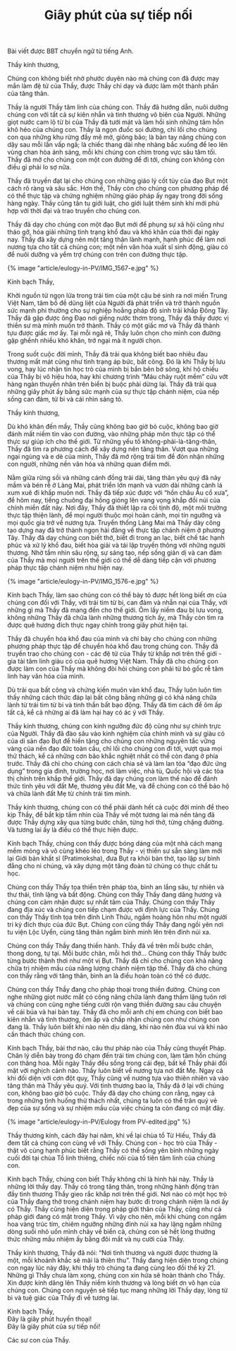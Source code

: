 ﻿---
title: Giây phút của sự tiếp nối
---
<!-- author: Sr Hien Nghiem -->

<p class="editors-note">Bài viết được BBT chuyển ngữ từ tiếng Anh.</p>

<p class="noIndent">Thầy kính thương,</p>

Chúng con không biết nhờ phước duyên nào mà chúng con đã được may mắn làm đệ tử của Thầy, được Thầy chỉ dạy và được làm một thành phần của tăng thân.

Thầy là người Thầy tâm linh của chúng con. Thầy đã hướng dẫn, nuôi dưỡng chúng con với tất cả sự kiên nhẫn và tình thương vô biên của Người. Những giọt nước cam lộ từ bi của Thầy đã tưới mát và làm hồi sinh những tâm hồn khô héo của chúng con. Thầy là ngọn đuốc soi đường, chỉ lối cho chúng con qua những khu rừng đầy mê mờ, giông bão; là bàn tay nâng chúng con dậy sau mỗi lần vấp ngã; là chiếc thang dài nhẹ nhàng bắc xuống để leo lên vùng chan hòa ánh sáng, mỗi khi chúng con chìm trong vực sâu tăm tối. Thầy đã mở cho chúng con một con đường để đi tới, chúng con không còn điều gì phải lo sợ nữa.

Thầy đã truyền đạt lại cho chúng con những giáo lý cốt tủy của đạo Bụt một cách rõ ràng và sâu sắc. Hơn thế, Thầy còn cho chúng con phương pháp để có thể thực tập và chứng nghiệm những giáo pháp ấy ngay trong đời sống hàng ngày. Thầy cũng tân tu giới luật, cho giới luật thêm sinh khí mới phù hợp với thời đại và trao truyền cho chúng con.

Thầy đã dạy cho chúng con một đạo Bụt mới để phụng sự xã hội cũng như tháo gỡ, hóa giải những tình trạng khổ đau và khó khăn của thời đại ngày nay. Thầy đã xây dựng nên một tăng thân lành mạnh, hạnh phúc để làm nơi nương tựa cho tất cả chúng con; một nền văn hóa xuất sĩ sinh động, giàu có để nuôi dưỡng và yểm trợ chúng con trên con đường thực tập.

{% image "article/eulogy-in-PV/IMG_1567-e.jpg" %}

<p class="noIndent">Kính bạch Thầy,</p>

Khởi nguồn từ ngọn lửa trong trái tim của một cậu bé sinh ra nơi miền Trung Việt Nam, tâm bồ đề dũng liệt của Người đã phát triển và trở thành nguồn sức mạnh phi thường cho sự nghiệp hoằng pháp độ sinh trải khắp Đông Tây. Thầy đã gặp được ông Đạo nơi giếng nước thơm trong, Thầy đã thấy được vị thiền sư mà mình muốn trở thành. Thầy có một giấc mơ và Thầy đã thành tựu được giấc mơ ấy. Tại mỗi ngã rẽ, Thầy luôn chọn cho mình con đường gập ghềnh nhiều khó khăn, trở ngại mà ít người chọn.

Trong suốt cuộc đời mình, Thầy đã trải qua không biết bao nhiêu đau thương mất mát cũng như tình trạng áp bức, bất công. Đó là khi Thầy bị lưu vong, hay lúc nhận tin học trò của mình bị bắn bên bờ sông, khi hộ chiếu của Thầy bị vô hiệu hóa, hay khi chương trình “Máu chảy ruột mềm” cứu vớt hàng ngàn thuyền nhân trên biển bị buộc phải dừng lại. Thầy đã trải qua những giây phút ấy bằng sức mạnh của sự thực tập chánh niệm, của nếp sống can đảm, từ bi và cái nhìn sáng tỏ.

<p class="noIndent">Thầy kính thương,</p>

Dù khó khăn đến mấy, Thầy cũng không bao giờ bỏ cuộc, không bao giờ đánh mất niềm tin vào con đường, vào những pháp môn thực tập có thể thực sự giúp ích cho thế giới. Từ những yếu tố không-phải-là-tăng-thân, Thầy đã tìm ra phương cách để xây dựng nên tăng thân. Vượt qua những ngại ngùng và e dè của mình, Thầy đã mở rộng trái tim để đón nhận những con người, những nền văn hóa và những quan điểm mới.

Nằm giữa rừng sồi và những cánh đồng trải dài, tăng thân yêu quý đã nảy mầm và bén rễ ở Làng Mai, phát triển lớn mạnh và vươn dài những cành lá xum xuê đi khắp muôn nơi. Thầy đã tiếp xúc được với “hồn châu Âu cổ xưa”, để hôm nay, tiếng chuông đại hồng gióng lên vang vọng khắp đồi núi của chính miền đất này. Nơi đây, Thầy đã thiết lập ra cõi tịnh độ, một môi trường thực tập thiện lành, để mọi người thuộc mọi hoàn cảnh, mọi tín ngưỡng và mọi quốc gia trở về nương tựa. Truyền thống Làng Mai mà Thầy dày công tạo dựng nay đã trở thành ngọn hải đăng về thực tập chánh niệm ở phương Tây. Thầy đã dạy chúng con biết thở, biết đi trong an lạc, biết chế tác hạnh phúc và xử lý khổ đau, biết hòa giải và tái lập truyền thông với những người thương. Nhờ tầm nhìn sâu rộng, sự sáng tạo, nếp sống giản dị và can đảm của Thầy mà mọi người trên thế giới có thể dễ dàng tiếp cận với phương pháp thực tập chánh niệm như hiện nay. 

{% image "article/eulogy-in-PV/IMG_1576-e.jpg" %}

Kính bạch Thầy, làm sao chúng con có thể bày tỏ được hết lòng biết ơn của chúng con đối với Thầy, với trái tim từ bi, can đảm và nhẫn nại của Thầy, với những gì mà Thầy đã mang đến cho thế giới. Ôm lấy niềm đau bị lưu vong, không những Thầy đã chữa lành những thương tích ấy, mà Thầy còn tìm ra được quê hương đích thực ngay chính trong giây phút hiện tại.

Thầy đã chuyển hóa khổ đau của mình và chỉ bày cho chúng con những phương pháp thực tập để chuyển hóa khổ đau trong chúng con. Thầy đã truyền trao cho chúng con - các đệ tử của Thầy từ khắp nơi trên thế giới - gia tài tâm linh giàu có của quê hương Việt Nam. Thầy đã cho chúng con được làm con của Thầy mà không đòi hỏi chúng con phải từ bỏ gốc rễ tâm linh hay văn hóa của mình. 

Dù trải qua bất công và chứng kiến muôn vàn khổ đau, Thầy luôn luôn tìm thấy những cách thức đáp lại bất công bằng những gì có khả năng chữa lành từ trái tim từ bi và tinh thần bất bạo động. Thầy đã tìm cách để ôm ấp tất cả, kể cả những ai đã làm hại hay có ác ý với Thầy. 

Thầy kính thương, chúng con kính ngưỡng đức độ cũng như sự chính trực của Người. Thầy đã đào sâu vào kinh nghiệm của chính mình và sự giàu có của di sản đạo Bụt để hiến tặng cho chúng con những nguyên tắc vững vàng của nền đạo đức toàn cầu, chỉ lối cho chúng con đi tới, vượt qua mọi thử thách, kể cả những cơn bão khắc nghiệt nhất có thể còn đang ở phía trước. Thầy đã chỉ cho chúng con cách chia sẻ và làm lan tỏa “đạo đức ứng dụng” trong gia đình, trường học, nơi làm việc, nhà tù, Quốc hội và các tòa thị chính trên khắp thế giới. Thầy đã dạy chúng con làm thế nào để đánh thức tình yêu với đất Mẹ, thương yêu đất Mẹ, và để chúng con có thể bảo hộ và chữa lành đất Mẹ từ chính trái tim mình. 

Thầy kính thương, chúng con có thể phải dành hết cả cuộc đời mình để theo kịp Thầy, để bắt kịp tầm nhìn của Thầy về một tương lai mà nền tảng đã được Thầy dựng xây qua từng bước chân, từng hơi thở, từng chặng đường. Và tương lai ấy là điều có thể thực hiện được. 

Kính bạch Thầy, chúng con thấy được bóng dáng của một nhà cách mạng mềm mỏng và vô cùng khéo léo trong Thầy - vị thiền sư sẵn sàng làm mới lại Giới bản khất sĩ (Pratimoksha), đưa Bụt ra khỏi bàn thờ, tạo lập sự bình đẳng cho ni chúng, và xây dựng một tăng đoàn tứ chúng có thực chất tu học.

Chúng con thấy Thầy tọa thiền trên pháp tòa, bình an lắng sâu, tự nhiên và thư thái, tĩnh lặng và bất động. Chúng con thấy Thầy đang dâng hương và chúng con cảm nhận được sự nhất tâm của Thầy. Chúng con thấy Thầy đang địa xúc và chúng con tiếp chạm được với định lực của Thầy. Chúng con thấy Thầy tĩnh tọa trên đỉnh Linh Thứu, ngắm hoàng hôn như một người tri kỷ đích thực của đức Bụt. Chúng con cũng thấy Thầy đang ngồi yên nơi tu viện Lộc Uyển, cùng tăng thân ngắm bình minh lên trên đỉnh núi xa. 

Chúng con thấy Thầy đang thiền hành. Thầy đã về trên mỗi bước chân, thong dong, tự tại. Mỗi bước chân, mỗi hơi thở… Chúng con thấy Thầy bước từng bước thảnh thơi như một vị Bụt. Thầy đã chỉ cho chúng con khả năng chữa trị nhiệm mầu của năng lượng chánh niệm tập thể. Thầy đã cho chúng con thấy rằng với tăng thân, bình an là điều hoàn toàn có thể có được. 

Chúng con thấy Thầy đang cho pháp thoại trong thiền đường. Chúng con nghe những giọt nước mắt có công năng chữa lành đang thầm lặng tuôn rơi và chúng con cũng nghe tiếng cười rộn vang thiền đường sau câu chuyện về cái búa và hai bàn tay. Thầy đã cho mỗi anh chị em chúng con biết bao kiên nhẫn và tình thương, ôm ấp và chấp nhận chúng con như chúng con đang là. Thầy luôn biết khi nào nên dịu dàng, khi nào nên đùa vui và khi nào cần thách thức chúng con. 

Kính bạch Thầy, bài thơ nào, câu thư pháp nào của Thầy cũng thuyết Pháp. Chân lý diễn bày trong đó chạm đến trái tim chúng con, làm tâm hồn chúng con thăng hoa. Mỗi ngày Thầy đều sống trong cái đẹp, bất kể Thầy phải đối mặt với nghịch cảnh nào. Thầy luôn biết về nương tựa nơi đất Mẹ. Ngay cả khi đối diện với cơn đột quỵ, Thầy cũng về nương tựa vào thiên nhiên và vào tăng thân mà Thầy yêu quý. Với tình thương bao la, Thầy đã ở lại với chúng con, không bao giờ bỏ cuộc. Thầy đã dạy cho chúng con rằng, ngay cả trong những tình huống thử thách nhất, chúng ta luôn có thể trân quý vẻ đẹp của sự sống và sự nhiệm mầu của việc chúng ta còn đang có mặt đây.

{% image "article/eulogy-in-PV/Eulogy from PV-edited.jpg" %}

Thầy thương kính, cách đây hai năm, khi về lại chùa tổ Từ Hiếu, Thầy đã đem tất cả chúng con cùng về với Thầy. Chúng con - học trò của Thầy - thật vô cùng hạnh phúc biết rằng Thầy có thể sống yên bình những ngày cuối đời tại chùa Tổ linh thiêng, chiếc nôi của tổ tiên tâm linh của chúng con.

Kính bạch Thầy, chúng con biết Thầy không chỉ là hình hài này. Thầy là những lời thầy dạy. Thầy có trong tăng thân, trong những hành động tràn đầy tình thương Thầy gieo rắc khắp nơi trên thế giới. Nơi nào có một học trò của Thầy đang thở trong chánh niệm hay bước đi trong chánh niệm là nơi ấy có Thầy. Thầy cũng hiện diện trong pháp giới thân của Thầy, cũng như cả pháp giới đang có mặt trong Thầy. Vì vậy cho nên, mỗi khi chúng con ngắm hoa vàng trúc tím, chiêm ngưỡng những đỉnh núi xa hay lặng ngắm những dòng suối nhỏ uốn mình chảy về biển cả, chúng con sẽ hết lòng thưởng thức những mầu nhiệm ấy bằng đôi mắt và nụ cười của Thầy. 

Thầy kính thương, Thầy đã nói: “Nơi tình thương và người được thương là một, mỗi khoảnh khắc sẽ mãi là thiên thu”. Thầy đang hiện diện trong chúng con ngay lúc này đây, khi thầy trò chúng ta đang cùng leo đồi thế kỷ 21. Những gì Thầy chưa làm xong, chúng con xin hứa sẽ hoàn thành cho Thầy. Xin được kính dâng lên Thầy niềm kính thương và lòng biết ơn vô hạn của chúng con. Chúng con nguyện sẽ tiếp tục mang những lời Thầy dạy, lòng từ bi và tuệ giác của Thầy đi về tương lai. 

<p class="noIndent">Kính bạch Thầy,<br/>
Đây là giây phút huyền thoại!<br/>
Đây là giây phút của sự tiếp nối!<br/></p>

<p class="noIndent">Các sư con của Thầy.</p>
